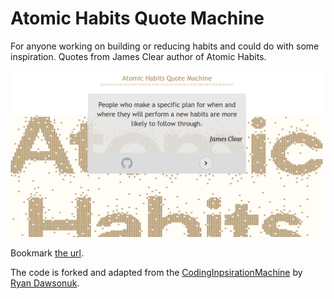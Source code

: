 # Atomic Habits Quote Machine

For anyone working on building or reducing habits and could do with some inspiration. Quotes from James Clear author of Atomic Habits. 

![Snapshot Image](images/final.jpg)

Bookmark [the url](https://alxtrnr.github.io/AtomicHabitsQuoteMachine/). 

The code is forked and adapted from the [CodingInpsirationMachine](https://github.com/ryandawsonuk/CodingInspirationMachine) by [Ryan Dawsonuk](https://github.com/ryandawsonuk).
